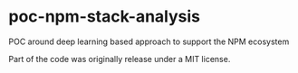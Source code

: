 # poc-npm-stack-analysis
POC around deep learning based approach to support the NPM ecosystem

Part of the code was originally release under a MIT license.
